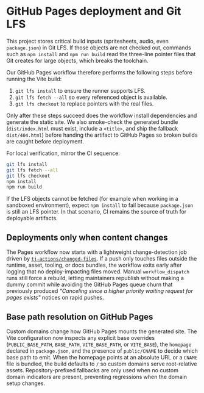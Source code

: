 # GitHub Pages deployment and Git LFS

This project stores critical build inputs (spritesheets, audio, even `package.json`) in Git LFS. If those objects are not checked out, commands such as `npm install` and `npm run build` read the three-line pointer files that Git creates for large objects, which breaks the toolchain.

Our GitHub Pages workflow therefore performs the following steps before running the Vite build:

1. `git lfs install` to ensure the runner supports LFS.
2. `git lfs fetch --all` so every referenced object is available.
3. `git lfs checkout` to replace pointers with the real files.

Only after these steps succeed does the workflow install dependencies and generate the static site. We also smoke-check the
generated bundle (`dist/index.html` must exist, include a `<title>`, and ship the fallback `dist/404.html`) before handing the
artifact to GitHub Pages so broken builds are caught before deployment.

For local verification, mirror the CI sequence:

```bash
git lfs install
git lfs fetch --all
git lfs checkout
npm install
npm run build
```

If the LFS objects cannot be fetched (for example when working in a sandboxed environment), expect `npm install` to fail because `package.json` is still an LFS pointer. In that scenario, CI remains the source of truth for deployable artifacts.

## Deployments only when content changes

The Pages workflow now starts with a lightweight change-detection job driven by [`tj-actions/changed-files`](https://github.com/tj-actions/changed-files). If a push only touches files outside the runtime, asset, tooling, or docs bundles, the workflow exits early after logging that no deploy-impacting files moved. Manual `workflow_dispatch` runs still force a rebuild, letting maintainers republish without making a dummy commit while avoiding the GitHub Pages queue churn that previously produced *"Canceling since a higher priority waiting request for pages exists"* notices on rapid pushes.

## Base path resolution on GitHub Pages

Custom domains change how GitHub Pages mounts the generated site. The Vite configuration now inspects any explicit base overrides (`PUBLIC_BASE_PATH`, `BASE_PATH`, `VITE_BASE_PATH`, or `VITE_BASE`), the `homepage` declared in `package.json`, and the presence of `public/CNAME` to decide which base path to emit. When the homepage points at an absolute URL or a `CNAME` file is bundled, the build defaults to `/` so custom domains serve root-relative assets. Repository-prefixed fallbacks are only used when no custom domain indicators are present, preventing regressions when the domain setup changes.
